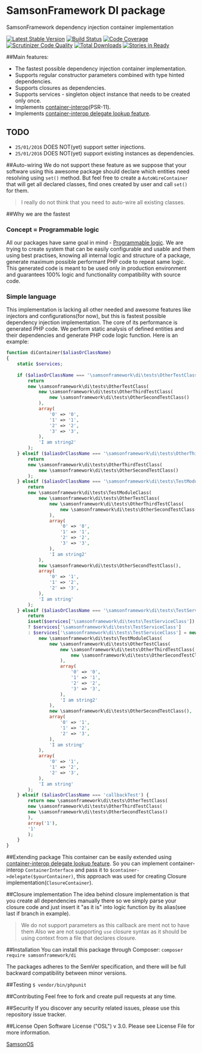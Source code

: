 # SamsonFramework DI package
 
SamsonFramework dependency injection container implementation

[![Latest Stable Version](https://poser.pugx.org/samsonframework/di/v/stable.svg)](https://packagist.org/packages/samsonframework/di)
[![Build Status](https://scrutinizer-ci.com/g/samsonframework/di/badges/build.png?b=master)](https://scrutinizer-ci.com/g/samsonframework/di/build-status/master)
[![Code Coverage](https://scrutinizer-ci.com/g/samsonframework/di/badges/coverage.png?b=master)](https://scrutinizer-ci.com/g/samsonframework/di/?branch=master)
[![Scrutinizer Code Quality](https://scrutinizer-ci.com/g/samsonframework/di/badges/quality-score.png?b=master)](https://scrutinizer-ci.com/g/samsonframework/di/?branch=master) 
[![Total Downloads](https://poser.pugx.org/samsonframework/di/downloads.svg)](https://packagist.org/packages/samsonframework/di)
[![Stories in Ready](https://badge.waffle.io/samsonframework/di.png?label=ready&title=Ready)](https://waffle.io/samsonframework/di)

##Main features:
 * The fastest possible dependency injection container implementation.
 * Supports regular constructor parameters combined with type hinted dependencies.
 * Supports closures as dependencies.
 * Supports services - singleton object instance that needs to be created only once.
 * Implements [container-interop](https://github.com/container-interop/container-interop)(PSR-11).
 * Implements [container-interop delegate lookup feature](https://github.com/container-interop/container-interop/blob/master/docs/Delegate-lookup.md).
 
## TODO
 * ```25/01/2016``` DOES NOT(yet) support setter injections.
 * ```25/01/2016``` DOES NOT(yet) support existing instances as dependencies.
 
##Auto-wiring
We do not support these feature as we suppose that your software using this awesome package should declare
which entities need resolving using ```set()``` method. But feel free to create a ```AutoWireContainer``` that
will get all declared classes, find ones created by user and call ```set()``` for them.

>I really do not think that you need to auto-wire all existing classes.
 
##Why we are the fastest
### Concept = Programmable logic
All our packages have same goal in mind - [Programmable logic](https://en.wikipedia.org/wiki/Programmable_logic_device).
We are trying to create system that can be easily configurable and usable and them using best practises, knowing all internal
logic and structure of a package, generate maximum possible performant PHP code to repeat same logic. This generated
code is meant to be used only in production environment and guarantees 100% logic and functionality compatibility with source code.

### Simple language
This implementation is lacking all other needed and awesome features like injectors and configurations(for now), but
this is fastest possible dependency injection implementation. The core of its performance is generated PHP code. We perform
static analysis of defined entities and their dependencies and generate PHP code logic function. Here is an example:
```php
function diContainer($aliasOrClassName)
{
    static $services;
    
    if ($aliasOrClassName === '\samsonframework\di\tests\OtherTestClass') {
        return 
        new \samsonframework\di\tests\OtherTestClass(
            new \samsonframework\di\tests\OtherThirdTestClass(
                new \samsonframework\di\tests\OtherSecondTestClass()
            ),
            array(
                '0' => '0',
                '1' => '1',
                '2' => '2',
                '3' => '3',
            ),
            'I am string2'
        );
    } elseif ($aliasOrClassName === '\samsonframework\di\tests\OtherThirdTestClass') {
        return 
        new \samsonframework\di\tests\OtherThirdTestClass(
            new \samsonframework\di\tests\OtherSecondTestClass()
        );
    } elseif ($aliasOrClassName === '\samsonframework\di\tests\TestModuleClass') {
        return 
        new \samsonframework\di\tests\TestModuleClass(
            new \samsonframework\di\tests\OtherTestClass(
                new \samsonframework\di\tests\OtherThirdTestClass(
                    new \samsonframework\di\tests\OtherSecondTestClass()
                ),
                array(
                    '0' => '0',
                    '1' => '1',
                    '2' => '2',
                    '3' => '3',
                ),
                'I am string2'
            ),
            new \samsonframework\di\tests\OtherSecondTestClass(),
            array(
                '0' => '1',
                '1' => '2',
                '2' => '3',
            ),
            'I am string'
        );
    } elseif ($aliasOrClassName === '\samsonframework\di\tests\TestServiceClass') {
        return 
        isset($services['\samsonframework\di\tests\TestServiceClass'])
        ? $services['\samsonframework\di\tests\TestServiceClass']
        : $services['\samsonframework\di\tests\TestServiceClass'] = new \samsonframework\di\tests\TestServiceClass(
            new \samsonframework\di\tests\TestModuleClass(
                new \samsonframework\di\tests\OtherTestClass(
                    new \samsonframework\di\tests\OtherThirdTestClass(
                        new \samsonframework\di\tests\OtherSecondTestClass()
                    ),
                    array(
                        '0' => '0',
                        '1' => '1',
                        '2' => '2',
                        '3' => '3',
                    ),
                    'I am string2'
                ),
                new \samsonframework\di\tests\OtherSecondTestClass(),
                array(
                    '0' => '1',
                    '1' => '2',
                    '2' => '3',
                ),
                'I am string'
            ),
            array(
                '0' => '1',
                '1' => '2',
                '2' => '3',
            ),
            'I am string'
        );
    } elseif ($aliasOrClassName === 'callbackTest') {
        return new \samsonframework\di\tests\OtherTestClass(
        new \samsonframework\di\tests\OtherThirdTestClass(
        new \samsonframework\di\tests\OtherSecondTestClass()
        ),
        array('1'),
        '1'
        );
    }
}
```

##Extending package
This container can be easily extended using [container-interop delegate lookup feature](https://github.com/container-interop/container-interop/blob/master/docs/Delegate-lookup.md).
So you can implement container-interop ```ContainerInterface``` and pass it to ```$container->delegate($yourContainer)```, this approach was used for
creating Closure implementation(```ClosureContainer```).

##Closure implementation
The idea behind closure implementation is that you create all dependencies manually there so we simply parse
your closure code and just insert it "as it is" into logic function by its alias(see last if branch in example).
> We do not support parameters as this callback are ment not to have them
Also we are not supporting ```use``` closure syntax as it should be using context from a file that declares closure.

##Installation
You can install this package through Composer:
```composer require samsonframework/di```

The packages adheres to the SemVer specification, and there will be full backward compatibility between minor versions.

##Testing
```$ vendor/bin/phpunit```

##Contributing
Feel free to fork and create pull requests at any time.

##Security
If you discover any security related issues, please use this repository issue tracker.

##License
Open Software License ("OSL") v 3.0. Please see License File for more information.

[SamsonOS](http://samsonos.com)
